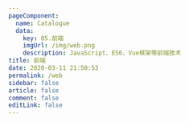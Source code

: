 ```yaml
---
pageComponent: 
  name: Catalogue
  data: 
    key: 05.前端
    imgUrl: /img/web.png
    description: JavaScript、ES6、Vue框架等前端技术
title: 前端
date: 2020-03-11 21:50:53
permalink: /web
sidebar: false
article: false
comment: false
editLink: false
---
```


